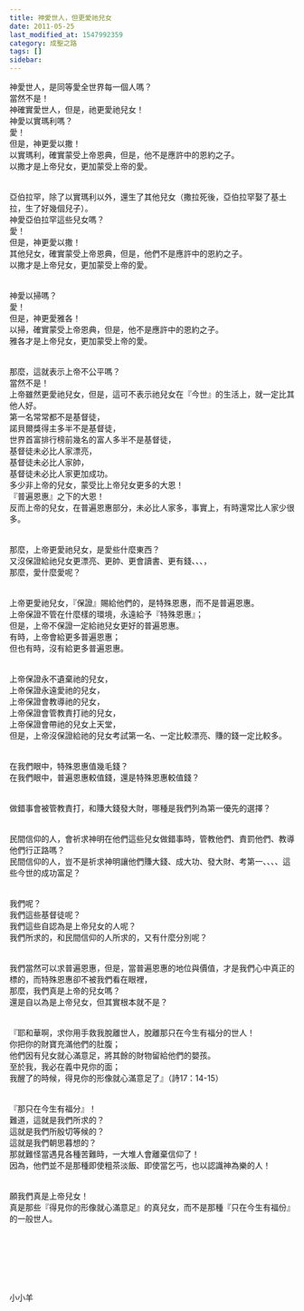 ```yaml
---
title: 神愛世人，但更愛祂兒女
date: 2011-05-25
last_modified_at: 1547992359
category: 成聖之路
tags: []
sidebar: 
---
```


<p>神愛世人，是同等愛全世界每一個人嗎？<br/>當然不是！<br/>神確實愛世人，但是，祂更愛祂兒女！<br/><!--more-->神愛以實瑪利嗎？<br/>愛！<br/>但是，神更愛以撒！<br/>以實瑪利，確實蒙受上帝恩典，但是，他不是應許中的恩約之子。<br/>以撒才是上帝兒女，更加蒙受上帝的愛。<br/><br/><br/>亞伯拉罕，除了以實瑪利以外，還生了其他兒女（撒拉死後，亞伯拉罕娶了基土拉，生了好幾個兒子）。<br/>神愛亞伯拉罕這些兒女嗎？<br/>愛！<br/>但是，神更愛以撒！<br/>其他兒女，確實蒙受上帝恩典，但是，他們不是應許中的恩約之子。<br/>以撒才是上帝兒女，更加蒙受上帝的愛。<br/><br/><br/>神愛以掃嗎？<br/>愛！<br/>但是，神更愛雅各！<br/>以掃，確實蒙受上帝恩典，但是，他不是應許中的恩約之子。<br/>雅各才是上帝兒女，更加蒙受上帝的愛。<br/><br/><br/>那麼，這就表示上帝不公平嗎？<br/>當然不是！<br/>上帝雖然更愛祂兒女，但是，這可不表示祂兒女在『今世』的生活上，就一定比其他人好。<br/>第一名常常都不是基督徒，<br/>諾貝爾獎得主多半不是基督徒，<br/>世界首富排行榜前幾名的富人多半不是基督徒，<br/>基督徒未必比人家漂亮，<br/>基督徒未必比人家帥，<br/>基督徒未必比人家更加成功。<br/>多少非上帝的兒女，蒙受比上帝兒女更多的大恩！<br/>『普遍恩惠』之下的大恩！<br/>反而上帝的兒女，在普遍恩惠部分，未必比人家多，事實上，有時還常比人家少很多。<br/><br/><br/>那麼，上帝更愛祂兒女，是愛些什麼東西？<br/>又沒保證給祂兒女更漂亮、更帥、更會讀書、更有錢、、、，<br/>那麼，愛什麼愛呢？<br/><br/><br/>上帝更愛祂兒女，『保證』賜給他們的，是特殊恩惠，而不是普遍恩惠。<br/>上帝保證不管在什麼樣的環境，永遠給予『特殊恩惠』；<br/>但是，上帝不保證一定給祂兒女更好的普遍恩惠。<br/>有時，上帝會給更多普遍恩惠；<br/>但也有時，沒有給更多普遍恩惠。<br/><br/><br/>上帝保證永不遺棄祂的兒女，<br/>上帝保證永遠愛祂的兒女，<br/>上帝保證會教導祂的兒女，<br/>上帝保證會管教責打祂的兒女，<br/>上帝保證會帶祂的兒女上天堂，<br/>但是，上帝沒保證給祂的兒女考試第一名、一定比較漂亮、賺的錢一定比較多。<br/><br/><br/>在我們眼中，特殊恩惠值幾毛錢？<br/>在我們眼中，普遍恩惠較值錢，還是特殊恩惠較值錢？<br/><br/><br/>做錯事會被管教責打，和賺大錢發大財，哪種是我們列為第一優先的選擇？<br/><br/><br/>民間信仰的人，會祈求神明在他們這些兒女做錯事時，管教他們、責罰他們、教導他們行正路嗎？<br/>民間信仰的人，豈不是祈求神明讓他們賺大錢、成大功、發大財、考第一、、、、這些今世的成功富足？<br/><br/><br/>我們呢？<br/>我們這些基督徒呢？<br/>我們這些自認為是上帝兒女的人呢？<br/>我們所求的，和民間信仰的人所求的，又有什麼分別呢？<br/><br/><br/>我們當然可以求普遍恩惠，但是，當普遍恩惠的地位與價值，才是我們心中真正的標的，而特殊恩惠卻不被我們看在眼裡，<br/>那麼，我們真是上帝的兒女嗎？<br/>還是自以為是上帝兒女，但其實根本就不是？<br/><br/><br/>『耶和華啊，求你用手救我脫離世人，脫離那只在今生有福分的世人！<br/>你把你的財寶充滿他們的肚腹；<br/>他們因有兒女就心滿意足，將其餘的財物留給他們的嬰孩。<br/>至於我，我必在義中見你的面；<br/>我醒了的時候，得見你的形像就心滿意足了』（詩17：14-15）<br/><br/><br/>『那只在今生有福分』！<br/>難道，這就是我們所求的？<br/>這就是我們所殷切等候的？<br/>這就是我們朝思暮想的？<br/>那就難怪當遇見各種苦難時，一大堆人會離棄信仰了！<br/>因為，他們並不是那種即使粗茶淡飯、即使當乞丐，也以認識神為樂的人！<br/><br/><br/>願我們真是上帝兒女！<br/>真是那些『得見你的形像就心滿意足』的真兒女，而不是那種『只在今生有福份』的一般世人。<br/><br/><br/><br/><br/><br/><br/><br/>小小羊</p>
